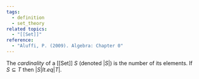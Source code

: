 ```yaml
---
tags:
  - definition
  - set_theory
related topics:
  - "[[Set]]"
reference:
  - "Aluffi, P. (2009). Algebra: Chapter 0"
---
```

The _cardinality_ of a [[Set]] $S$ (denoted $|S|$) is the number of its elements. If $S\subseteq T$ then $|S| lt.eq |T|$.